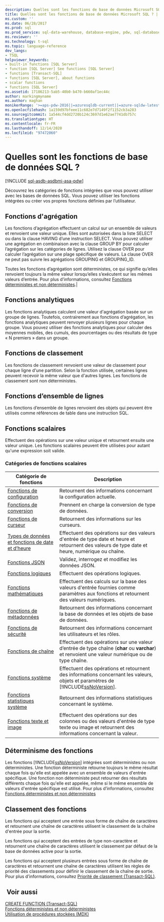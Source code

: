 ```yaml
---
description: Quelles sont les fonctions de base de données Microsoft SQL ?
title: Quelles sont les fonctions de base de données Microsoft SQL ? | Microsoft Docs
ms.custom: ''
ms.date: 06/28/2017
ms.prod: sql
ms.prod_service: sql-data-warehouse, database-engine, pdw, sql-database
ms.reviewer: ''
ms.technology: t-sql
ms.topic: language-reference
dev_langs:
- TSQL
helpviewer_keywords:
- built-in functions [SQL Server]
- function [SQL Server] See functions [SQL Server]
- functions [Transact-SQL]
- functions [SQL Server], about functions
- scalar functions
- functions [SQL Server]
ms.assetid: 17186213-5ab5-40b0-b470-b660af1ec44c
author: markingmyname
ms.author: maghan
monikerRange: '>=aps-pdw-2016||=azuresqldb-current||=azure-sqldw-latest||>=sql-server-2016||>=sql-server-linux-2017||=azuresqldb-mi-current'
ms.openlocfilehash: 1a159d97bfeee11c682e7d7149f2f1152cb3a283
ms.sourcegitcommit: 1a544cf4dd2720b124c3697d1e62ae7741db757c
ms.translationtype: HT
ms.contentlocale: fr-FR
ms.lasthandoff: 12/14/2020
ms.locfileid: "97472060"
---
```

# <a name="what-are-the-sql-database-functions"></a>Quelles sont les fonctions de base de données SQL ?
[!INCLUDE [sql-asdb-asdbmi-asa-pdw](../../includes/applies-to-version/sql-asdb-asdbmi-asa-pdw.md)]

Découvrez les catégories de fonctions intégrées que vous pouvez utiliser avec les bases de données SQL. Vous pouvez utiliser les fonctions intégrées ou créer vos propres fonctions définies par l’utilisateur.
  
## <a name="aggregate-functions"></a>Fonctions d'agrégation

Les fonctions d’agrégation effectuent un calcul sur un ensemble de valeurs et renvoient une valeur unique. Elles sont autorisées dans la liste SELECT ou dans la clause HAVING d’une instruction SELECT. Vous pouvez utiliser une agrégation en combinaison avec la clause GROUP BY pour calculer l’agrégation sur les catégories de lignes. Utilisez la clause OVER pour calculer l’agrégation sur une plage spécifique de valeurs. La clause OVER ne peut pas suivre les agrégations GROUPING et GROUPING_ID.

Toutes les fonctions d’agrégation sont déterministes, ce qui signifie qu’elles renvoient toujours la même valeur lorsqu’elles s’exécutent sur les mêmes valeurs d’entrée. Pour plus d’informations, consultez [Fonctions déterministes et non déterministes](../../relational-databases/user-defined-functions/deterministic-and-nondeterministic-functions.md).|

## <a name="analytic-functions"></a>Fonctions analytiques
Les fonctions analytiques calculent une valeur d'agrégation basée sur un groupe de lignes. Toutefois, contrairement aux fonctions d’agrégation, les fonctions analytiques peuvent renvoyer plusieurs lignes pour chaque groupe. Vous pouvez utiliser des fonctions analytiques pour calculer des moyennes mobiles, des cumuls, des pourcentages ou des résultats de type « N premiers » dans un groupe.

## <a name="ranking-functions"></a>Fonctions de classement
Les fonctions de classement renvoient une valeur de classement pour chaque ligne d'une partition. Selon la fonction utilisée, certaines lignes peuvent recevoir la même valeur que d'autres lignes. Les fonctions de classement sont non déterministes.

## <a name="rowset-functions"></a>Fonctions d’ensemble de lignes
Les fonctions d’ensemble de lignes renvoient des objets qui peuvent être utilisés comme références de table dans une instruction SQL.

## <a name="scalar-functions"></a>Fonctions scalaires
Effectuent des opérations sur une valeur unique et retournent ensuite une valeur unique. Les fonctions scalaires peuvent être utilisées pour autant qu'une expression soit valide.

### <a name="categories-of-scalar-functions"></a>Catégories de fonctions scalaires
  
|Catégorie de fonctions|Description|  
|-----------------------|-----------------|  
|[Fonctions de configuration](configuration-functions-transact-sql.md)|Retournent des informations concernant la configuration actuelle.|  
|[Fonctions de conversion](conversion-functions-transact-sql.md)|Prennent en charge la conversion de type de données.|  
|[Fonctions de curseur](cursor-functions-transact-sql.md)|Retournent des informations sur les curseurs.|  
|[Types de données et fonctions de date et d’heure](date-and-time-data-types-and-functions-transact-sql.md)|Effectuent des opérations sur des valeurs d'entrée de type date et heure et retournent des valeurs de type date et heure, numérique ou chaîne.|  
|[Fonctions JSON](json-functions-transact-sql.md)|Validez, interrogez et modifiez les données JSON.|  
|[Fonctions logiques](logical-functions-choose-transact-sql.md)|Effectuent des opérations logiques.|  
|[Fonctions mathématiques](mathematical-functions-transact-sql.md)|Effectuent des calculs sur la base des valeurs d'entrée fournies comme paramètres aux fonctions et retournent des valeurs numériques.|  
|[Fonctions de métadonnées](metadata-functions-transact-sql.md)|Retournent des informations concernant la base de données et les objets de base de données.|  
|[Fonctions de sécurité](security-functions-transact-sql.md)|Retournent des informations concernant les utilisateurs et les rôles.|  
|[Fonctions de chaîne](string-functions-transact-sql.md)|Effectuent des opérations sur une valeur d’entrée de type chaîne (**char** ou **varchar**) et renvoient une valeur numérique ou de type chaîne.|  
|[Fonctions système](../../relational-databases/system-functions/system-functions-category-transact-sql.md)|Effectuent des opérations et retournent des informations concernant les valeurs, objets et paramètres de [!INCLUDE[ssNoVersion](../../includes/ssnoversion-md.md)].|  
|[Fonctions statistiques système](system-statistical-functions-transact-sql.md)|Retournent des informations statistiques concernant le système.|  
|[Fonctions texte et image](./text-and-image-functions-textptr-transact-sql.md)|Effectuent des opérations sur des colonnes ou des valeurs d'entrée de type texte ou image et retournent des informations concernant la valeur.|  
  
## <a name="function-determinism"></a>Déterminisme des fonctions  
 Les fonctions [!INCLUDE[ssNoVersion](../../includes/ssnoversion-md.md)] intégrées sont déterministes ou non déterministes. Une fonction déterministe retourne toujours le même résultat chaque fois qu'elle est appelée avec un ensemble de valeurs d'entrée spécifique. Une fonction non déterministe peut retourner des résultats différents chaque fois qu'elle est appelée, même si le même ensemble de valeurs d'entrée spécifique est utilisé. Pour plus d’informations, consultez [Fonctions déterministes et non déterministes](../../relational-databases/user-defined-functions/deterministic-and-nondeterministic-functions.md)  
  
## <a name="function-collation"></a>Classement des fonctions  
 Les fonctions qui acceptent une entrée sous forme de chaîne de caractères et retournent une chaîne de caractères utilisent le classement de la chaîne d'entrée pour la sortie.  
  
 Les fonctions qui acceptent des entrées de type non-caractère et retournent une chaîne de caractères utilisent le classement par défaut de la base de données active pour la sortie.  
  
 Les fonctions qui acceptent plusieurs entrées sous forme de chaîne de caractères et retournent une chaîne de caractères utilisent les règles de priorité des classements pour définir le classement de la chaîne de sortie. Pour plus d’informations, consultez [Priorité de classement &#40;Transact-SQL&#41;](../../t-sql/statements/collation-precedence-transact-sql.md).  
  
## <a name="see-also"></a> Voir aussi  
 [CREATE FUNCTION &#40;Transact-SQL&#41;](../../t-sql/statements/create-function-transact-sql.md)   
 [Fonctions déterministes et non déterministes](../../relational-databases/user-defined-functions/deterministic-and-nondeterministic-functions.md)   
 [Utilisation de procédures stockées &#40;MDX&#41;](../../mdx/using-stored-procedures-mdx.md)  
  

